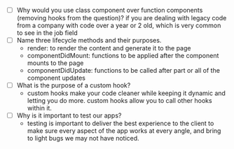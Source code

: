 - [ ] Why would you use class component over function components (removing hooks from the question)?
      if you are dealing with legacy code from a company with code over a year or 2 old, which is very common to see in the job field
- [ ] Name three lifecycle methods and their purposes.
  - render: to render the content and generate it to the page
  - componentDidMount: functions to be applied after the component mounts to the page
  - componentDidUpdate: functions to be called after part or all of the component updates
- [ ] What is the purpose of a custom hook?
  - custom hooks make your code cleaner while keeping it dynamic and letting you do more. custom hooks allow you to call other hooks within it.
- [ ] Why is it important to test our apps?
  - testing is important to deliver the best experience to the client to make sure every aspect of the app works at every angle, and bring to light bugs we may not have noticed.
